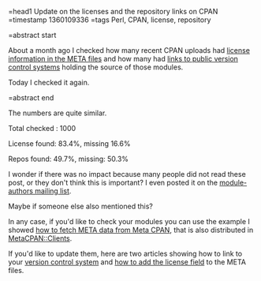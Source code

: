 =head1 Update on the licenses and the repository links on CPAN
=timestamp 1360109336
=tags Perl, CPAN, license, repository

=abstract start

About a month ago I checked how many recent CPAN uploads had <a
href="http://blogs.perl.org/users/gabor_szabo/2012/12/174-of-cpan-uploads-have-no-license-in-the-meta-files.html">license
information in the META files</a> and how many had
<a href="http://blogs.perl.org/users/gabor_szabo/2013/01/50-of-the-new-cpan-uploads-lack-a-repository-link.html">links
to public version control systems</a> holding the source of those modules.

Today I checked it again.

=abstract end

The numbers are quite similar.

Total checked : 1000

License found: 83.4%, missing 16.6%

Repos found: 49.7%, missing: 50.3%

I wonder if there was no impact because many people did not read these post, or they don't think this is important?
I even posted it on the <a href="http://lists.perl.org/list/module-authors.html">module-authors mailing list</a>.

Maybe if someone else also mentioned this?

In any case, if you'd like to check your modules you can use the example I showed
<a href="http://perlmaven.com/fetching-meta-data-from-meta-cpan">how to fetch META data from Meta CPAN</a>,
that is also distributed in <a href="https://metacpan.org/release/MetaCPAN-Clients">MetaCPAN::Clients</a>.

If you'd like to update them, here are two articles showing how to link to your
<a href="http://perlmaven.com/how-to-add-link-to-version-control-system-of-a-cpan-distributions">version control system</a>
and <a href="http://perlmaven.com/how-to-add-the-license-field-to-meta-files-on-cpan">how to add the license field</a>
to the META files.

<!-- perl5maven.com links replaced by perlmaven.com links -->

